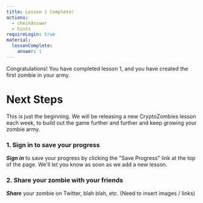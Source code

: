 ```yaml
---
title: Lesson 1 Complete!
actions:
  - checkAnswer
  - hints
requireLogin: true
material:
  lessonComplete:
    answer: 1
---
```


Congratulations! You have completed lesson 1, and you have created the first zombie in your army.

# Next Steps

This is just the beginning. We will be releasing a new CryptoZombies lesson each week, to build out the game further and further and keep growing your zombie army.

### 1. Sign in to save your progress

**_Sign in_** to save your progress by clicking the "Save Progress" link at the top of the page. We'll let you know as soon as we add a new lesson.

### 2. Share your zombie with your friends

**_Share_** your zombie on Twitter, blah blah, etc. (Need to insert images / links)

